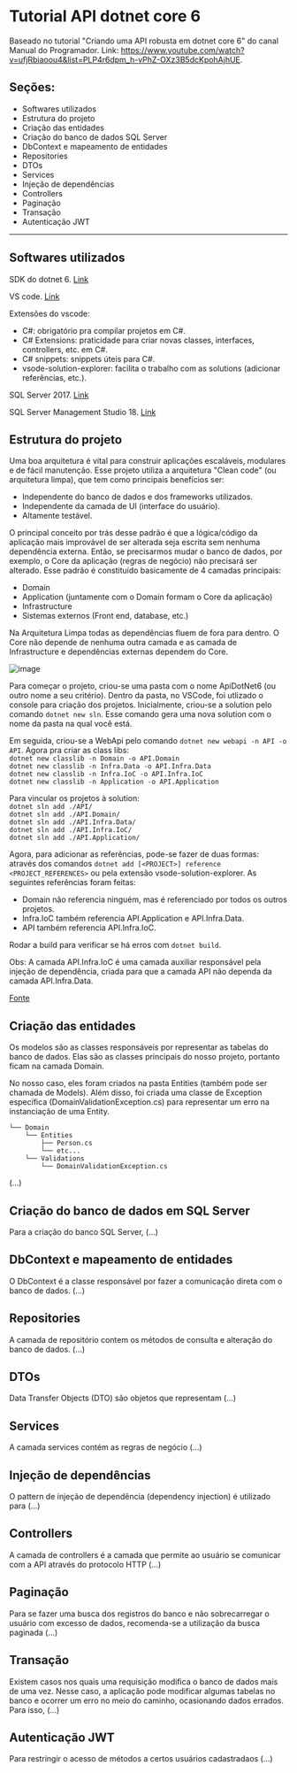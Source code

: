 # Tutorial API dotnet core 6

Baseado no tutorial "Criando uma API robusta em dotnet core 6" do canal Manual do Programador. Link: https://www.youtube.com/watch?v=ufjRbiaoou4&list=PLP4r6dpm_h-vPhZ-OXz3B5dcKpohAjhUE.

## Seções:

- Softwares utilizados
- Estrutura do projeto
- Criação das entidades
- Criação do banco de dados SQL Server
- DbContext e mapeamento de entidades
- Repositories
- DTOs
- Services
- Injeção de dependências
- Controllers
- Paginação
- Transação
- Autenticação JWT

<hr>

## Softwares utilizados

SDK do dotnet 6. [Link](https://dotnet.microsoft.com/en-us/download)

VS code. [Link](https://code.visualstudio.com/download)

Extensões do vscode:

- C#: obrigatório pra compilar projetos em C#.
- C# Extensions: praticidade para criar novas classes, interfaces, controllers, etc. em C#.
- C# snippets: snippets úteis para C#.
- vsode-solution-explorer: facilita o trabalho com as solutions (adicionar referências, etc.).

SQL Server 2017. [Link](https://www.microsoft.com/pt-br/sql-server/sql-server-downloads)

SQL Server Management Studio 18. [Link](https://learn.microsoft.com/en-us/sql/ssms/download-sql-server-management-studio-ssms?view=sql-server-ver16)

## Estrutura do projeto

Uma boa arquitetura é vital para construir aplicações escaláveis, modulares e de fácil manutenção. Esse projeto utiliza a arquitetura "Clean code" (ou arquitetura limpa), que tem como principais benefícios ser:

- Independente do banco de dados e dos frameworks utilizados.
- Independente da camada de UI (interface do usuário).
- Altamente testável.

O principal conceito por trás desse padrão é que a lógica/código da aplicação mais improvável de ser alterada seja escrita sem nenhuma dependência externa. Então, se precisarmos mudar o banco de dados, por exemplo, o Core da aplicação (regras de negócio) não precisará ser alterado. Esse padrão é constituído basicamente de 4 camadas principais:

- Domain
- Application (juntamente com o Domain formam o Core da aplicação)
- Infrastructure
- Sistemas externos (Front end, database, etc.)

Na Arquitetura Limpa todas as dependências fluem de fora para dentro. O Core não depende de nenhuma outra camada e as camada de Infrastructure e dependências externas dependem do Core.

![image](https://csharpcorner-mindcrackerinc.netdna-ssl.com/article/introduction-to-clean-architecture-and-implementation-with-asp-net-core/Images/pic2-1.png)

Para começar o projeto, criou-se uma pasta com o nome ApiDotNet6 (ou outro nome a seu critério). Dentro da pasta, no VSCode, foi utlizado o console para criação dos projetos. Inicialmente, criou-se a solution pelo comando `dotnet new sln`. Esse comando gera uma nova solution com o nome da pasta na qual você está.

Em seguida, criou-se a WebApi pelo comando `dotnet new webapi -n API -o API`. Agora pra criar as class libs:<br>
`dotnet new classlib -n Domain -o API.Domain`<br>
`dotnet new classlib -n Infra.Data -o API.Infra.Data`<br>
`dotnet new classlib -n Infra.IoC -o API.Infra.IoC`<br>
`dotnet new classlib -n Application -o API.Application`<br>

Para vincular os projetos à solution:<br>
`dotnet sln add ./API/`<br>
`dotnet sln add ./API.Domain/`<br>
`dotnet sln add ./API.Infra.Data/`<br>
`dotnet sln add ./API.Infra.IoC/`<br>
`dotnet sln add ./API.Application/`<br>

Agora, para adicionar as referências, pode-se fazer de duas formas: através dos comandos `dotnet add [<PROJECT>] reference <PROJECT_REFERENCES>` ou pela extensão vsode-solution-explorer. As seguintes referências foram feitas:

- Domain não referencia ninguém, mas é referenciado por todos os outros projetos.
- Infra.IoC também referencia API.Application e API.Infra.Data.
- API também referencia API.Infra.IoC.

Rodar a build para verificar se há erros com `dotnet build`.

Obs: A camada API.Infra.IoC é uma camada auxiliar responsável pela injeção de dependência, criada para que a camada API não dependa da camada API.Infra.Data.

[Fonte](https://www.c-sharpcorner.com/article/introduction-to-clean-architecture-and-implementation-with-asp-net-core/)

## Criação das entidades

Os modelos são as classes responsáveis por representar as tabelas do banco de dados. Elas são as classes principais do nosso projeto, portanto ficam na camada Domain.

No nosso caso, eles foram criados na pasta Entities (também pode ser chamada de Models). Além disso, foi criada uma classe de Exception específica (DomainValidationException.cs) para representar um erro na instanciação de uma Entity.

```
└── Domain
    └── Entities
        ├── Person.cs
        └── etc...
    └── Validations
        └── DomainValidationException.cs
```
(...)
## Criação do banco de dados em SQL Server

Para a criação do banco SQL Server, (...)

## DbContext e mapeamento de entidades

O DbContext é a classe responsável por fazer a comunicação direta com o banco de dados. (...)

## Repositories

A camada de repositório contem os métodos de consulta e alteração do banco de dados. (...)

## DTOs

Data Transfer Objects (DTO) são objetos que representam (...)

## Services

A camada services contém as regras de negócio (...)

## Injeção de dependências

O pattern de injeção de dependência (dependency injection) é utilizado para (...)

## Controllers

A camada de controllers é a camada que permite ao usuário se comunicar com a API através do protocolo HTTP (...)

## Paginação

Para se fazer uma busca dos registros do banco e não sobrecarregar o usuário com excesso de dados, recomenda-se a utilização da busca paginada (...)

## Transação

Existem casos nos quais uma requisição modifica o banco de dados mais de uma vez. Nesse caso, a aplicação pode modificar algumas tabelas no banco e ocorrer um erro no meio do caminho, ocasionando dados errados. Para isso, (...)

## Autenticação JWT

Para restringir o acesso de métodos a certos usuários cadastradaos (...)
